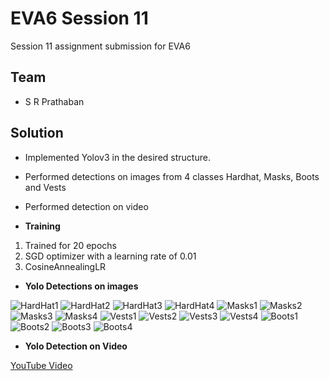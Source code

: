 # EVA6 Session 11 #

Session 11 assignment submission for EVA6

## Team ##

* S R Prathaban

## Solution ##
* Implemented Yolov3 in the desired structure. 
* Performed detections on images from 4 classes Hardhat, Masks, Boots and Vests
* Performed detection on video

* **Training**
1. Trained for 20 epochs
2. SGD optimizer with a learning rate of 0.01
3. CosineAnnealingLR

* **Yolo Detections on images**

![HardHat1](https://github.com/prathaban-sr/eva6/blob/main/session11/rs_newimg_000.jpg)
![HardHat2](https://github.com/prathaban-sr/eva6/blob/main/session11/rs_newimg_002.jpg)
![HardHat3](https://github.com/prathaban-sr/eva6/blob/main/session11/rs_newimg_003.jpg)
![HardHat4](https://github.com/prathaban-sr/eva6/blob/main/session11/rs_newimg_011.jpg)
![Masks1](https://github.com/prathaban-sr/eva6/blob/main/session11/rs_newimg_051.jpg)
![Masks2](https://github.com/prathaban-sr/eva6/blob/main/session11/rs_newimg_053.jpg)
![Masks3](https://github.com/prathaban-sr/eva6/blob/main/session11/rs_newimg_055.jpg)
![Masks4](https://github.com/prathaban-sr/eva6/blob/main/session11/rs_newimg_066.jpg)
![Vests1](https://github.com/prathaban-sr/eva6/blob/main/session11/rs_newimg_076.jpg)
![Vests2](https://github.com/prathaban-sr/eva6/blob/main/session11/rs_newimg_082.jpg)
![Vests3](https://github.com/prathaban-sr/eva6/blob/main/session11/rs_newimg_085.jpg)
![Vests4](https://github.com/prathaban-sr/eva6/blob/main/session11/rs_newimg_096.jpg)
![Boots1](https://github.com/prathaban-sr/eva6/blob/main/session11/rs_newimg_026.jpg)
![Boots2](https://github.com/prathaban-sr/eva6/blob/main/session11/rs_newimg_030.jpg)
![Boots3](https://github.com/prathaban-sr/eva6/blob/main/session11/rs_newimg_034.jpg)
![Boots4](https://github.com/prathaban-sr/eva6/blob/main/session11/rs_newimg_045.jpg)

* **Yolo Detection on Video**

[YouTube Video](https://www.youtube.com/watch?v=kPT6tlxP-aU)

